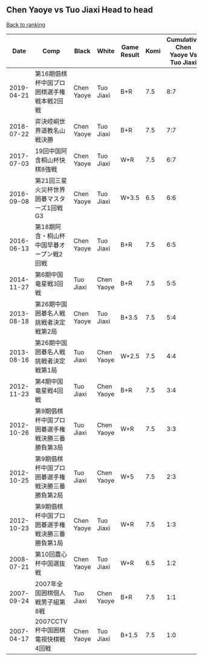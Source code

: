 ## Chen Yaoye vs Tuo Jiaxi Head to head

[Back to ranking](../../index.md)




| **Date** | **Comp** | **Black** | **White** | **Game Result** | **Komi** | **Cumulative Chen Yaoye Vs Tuo Jiaxi** | **Chen Yaoye Streak** | **Tuo Jiaxi Streak** | 
| --- | --- | --- | --- | --- | --- | --- | --- | --- |
| 2019-04-21 | 第16期倡棋杯中国プロ囲棋選手権戦本戦2回戦 | Chen Yaoye | Tuo Jiaxi | B+R | 7.5 | 8:7 | 2 | 0 | 
| 2018-07-22 | 弈決崆峒世界道教名山戦決勝 | Chen Yaoye | Tuo Jiaxi | B+R | 7.5 | 7:7 | 1 | 0 | 
| 2017-07-03 | 19回中国阿含桐山杯快棋8強戦 | Chen Yaoye | Tuo Jiaxi | W+R | 7.5 | 6:7 | 0 | 2 | 
| 2016-09-08 | 第21回三星火災杯世界囲碁マスターズ1回戦G3 | Chen Yaoye | Tuo Jiaxi | W+3.5 | 6.5 | 6:6 | 0 | 1 | 
| 2016-06-13 | 第18期阿含・桐山杯中国早碁オープン戦2回戦 | Chen Yaoye | Tuo Jiaxi | B+R | 7.5 | 6:5 | 1 | 0 | 
| 2014-11-27 | 第6期中国竜星戦3回戦 | Tuo Jiaxi | Chen Yaoye | B+R | 7.5 | 5:5 | 0 | 1 | 
| 2013-08-18 | 第26期中国囲碁名人戦挑戦者決定戦第2局 | Chen Yaoye | Tuo Jiaxi | B+3.5 | 7.5 | 5:4 | 2 | 0 | 
| 2013-08-16 | 第26期中国囲碁名人戦挑戦者決定戦第1局 | Tuo Jiaxi | Chen Yaoye | W+2.5 | 7.5 | 4:4 | 1 | 0 | 
| 2012-11-23 | 第4期中国竜星戦4回戦 | Tuo Jiaxi | Chen Yaoye | B+R | 7.5 | 3:4 | 0 | 1 | 
| 2012-10-26 | 第9期倡棋杯中国プロ囲碁選手権戦決勝三番勝負第3局 | Tuo Jiaxi | Chen Yaoye | W+R | 7.5 | 3:3 | 2 | 0 | 
| 2012-10-25 | 第9期倡棋杯中国プロ囲碁選手権戦決勝三番勝負第2局 | Tuo Jiaxi | Chen Yaoye | W+5 | 7.5 | 2:3 | 1 | 0 | 
| 2012-10-23 | 第9期倡棋杯中国プロ囲碁選手権戦決勝三番勝負第1局 | Chen Yaoye | Tuo Jiaxi | W+R | 7.5 | 1:3 | 0 | 3 | 
| 2008-07-21 | 第10回農心杯中国選抜戦 | Chen Yaoye | Tuo Jiaxi | W+R | 6.5 | 1:2 | 0 | 2 | 
| 2007-09-24 | 2007年全国囲棋個人戦男子組第8戦 | Tuo Jiaxi | Chen Yaoye | B+R | 7.5 | 1:1 | 0 | 1 | 
| 2007-04-17 | 2007CCTV杯中国囲棋電視快棋戦4回戦 | Chen Yaoye | Tuo Jiaxi | B+1.5 | 7.5 | 1:0 | 1 | 0 |




